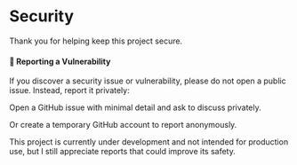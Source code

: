 # Security

Thank you for helping keep this project secure.

#### 🔐 Reporting a Vulnerability
If you discover a security issue or vulnerability, please do not open a public issue. Instead, report it privately:

Open a GitHub issue with minimal detail and ask to discuss privately.

Or create a temporary GitHub account to report anonymously.

This project is currently under development and not intended for production use, but I still appreciate reports that could improve its safety.

